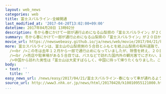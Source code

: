 ```yaml
---
layout: web_news
categories: web
title: 富士スバルライン-全線開通
last_modified_at: '2017-04-20T13:02:00+09:00'
datetime: 2017年04月20日 13時02分
description: 冬から春にかけて一部が通行止めになる山梨県の「富士スバルライン」が２０日から全線で通行できるようになり、富士山の５合目ではバスなどで訪れた多くの観光客でにぎわっています。
summary: 冬から春にかけて一部が通行止めになる山梨県の「富士スバルライン」が２０日から全線で通行できるようになり、富士山の５合目ではバスなどで訪れた多くの観光客でにぎわっています。
movie_url: https://newswebeasy.github.io/ja/news/web/movie/2017/04/21/k10010955121000.mp4
more: 富士スバルラインは、富士山の山梨県側の５合目とふもとを結ぶ山梨県の有料道路で、冬から春にかけて道路が雪で覆われる時期は一部区間が通行止めになります。<br
  /><br />この冬は去年１２月から一部で通行止めになっていましたが、除雪を終え、２０日から全線で通行できるようになりました。ふもとの料金所では、午前６時に職員がゲートを開けると、乗用車や観光バスが次々に５合目に向かいました。<br
  /><br />売店や駐車場がある５合目では、バスなどで訪れた国内外の観光客でにぎわい、訪れた人たちが青空のもとで景色を楽しみ、富士山を背景に写真を撮っていました。<br
  />中国から訪れた男性は「富士山は大変すばらしく、中国に持って帰りたくなりました。ここに住みたいです」と話していました。<br /><br />山梨県道路公社によりますと、富士スバルラインの全線開通は去年より１日遅く、通行できる時間帯は、今月は午前６時から午後７時まで、来月は午前３時から午後７時まで、６月は午前３時から午後９時までと段階的に長くなり、山開きのあとの７月から９月までは２４時間通行できるようになるということです。
body:
- text: ''
  title: ''
easy_news_url: /news/easy/2017/04/21/富士スバルライン-春になって車が通れるようになる/
source_url: http://www3.nhk.or.jp/news/html/20170420/k10010955121000.html
...
```

